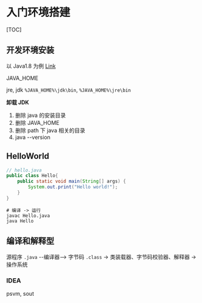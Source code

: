 # 入门环境搭建



[TOC]

## 开发环境安装

以 Java1.8 为例 [Link](https://www.oracle.com/java/technologies/javase/javase-jdk8-downloads.html)

JAVA_HOME

jre, jdk  `%JAVA_HOME%\jdk\bin`, `%JAVA_HOME%\jre\bin`

**卸载 JDK**

1.  删除 java 的安装目录
2.  删除 JAVA_HOME
3.  删除 path 下 java 相关的目录
4.  java --version

## HelloWorld

```java
// hello.java
public class Hello{
    public static void main(String[] args) {
        System.out.print("Hello world!");
    }
}
```

```shell
# 编译 -> 运行
javac Hello.java
java Hello
```



## 编译和解释型

源程序 `.java` --编译器--> 字节码 `.class` -> 类装载器、字节码校验器、解释器 ->  操作系统



### IDEA

psvm, sout

